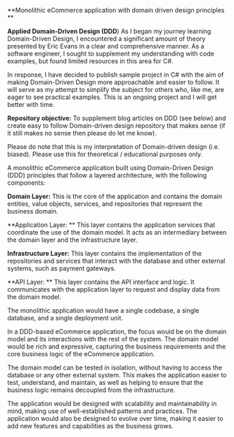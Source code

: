 **Monolithic eCommerce application with domain driven design principles
**

**Applied Domain-Driven Design (DDD**)
As I began my journey learning Domain-Driven Design, I encountered a significant amount of theory presented by Eric Evans in a clear and comprehensive manner. As a software engineer, I sought to supplement my understanding with code examples, but found limited resources in this area for C#.

In response, I have decided to publish sample project in C# with the aim of making Domain-Driven Design more approachable and easier to follow. It will serve as my attempt to simplify the subject for others who, like me, are eager to see practical examples. This is an ongoing project and I will get better with time.


**Repository objective:** To supplement blog articles on DDD (see below) and create easy to follow Domain-driven design repository that makes sense (if it still makes no sense then please do let me know).

Please do note that this is my interpretation of Domain-driven design (i.e. biased). Please use this for theoretical / educational purposes only.


A monolithic eCommerce application built using Domain-Driven Design (DDD) principles that follow a layered architecture, with the following components:

**Domain Layer:** This is the core of the application and contains the domain entities, value objects, services, and repositories that represent the business domain.

**Application Layer: ** This layer contains the application services that coordinate the use of the domain model. It acts as an intermediary between the domain layer and the infrastructure layer.

**Infrastructure Layer:** This layer contains the implementation of the repositories and services that interact with the database and other external systems, such as payment gateways.

**API Layer: ** This layer contains the API interface and logic. It communicates with the application layer to request and display data from the domain model.

The monolithic application would have a single codebase, a single database, and a single deployment unit. 

In a DDD-based eCommerce application, the focus would be on the domain model and its interactions with the rest of the system. The domain model would be rich and expressive, capturing the business requirements and the core business logic of the eCommerce application.

The domain model can be tested in isolation, without having to access the database or any other external system. This makes the application easier to test, understand, and maintain, as well as helping to ensure that the business logic remains decoupled from the infrastructure.

The application would be designed with scalability and maintainability in mind, making use of well-established patterns and practices. The application would also be designed to evolve over time, making it easier to add new features and capabilities as the business grows.